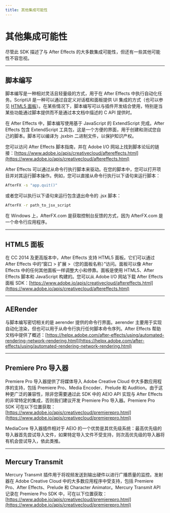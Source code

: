 ```yaml
---
title: 其他集成可能性
---
```

# 其他集成可能性

尽管此 SDK 描述了与 After Effects 的大多数集成可能性，但还有一些其他可能性不容忽视。

---

## 脚本编写

脚本编写是一种相对灵活且轻量级的方式，用于在 After Effects 中执行自动化任务。ScriptUI 是一种可以通过自定义对话框和面板提供 UI 集成的方式（也可以参见 [HTML5 面板](#html5-panels)）。在某些情况下，脚本编写可以与插件开发结合使用，特别是当某些功能通过脚本提供而不是通过本文档中描述的 C API 提供时。

在 After Effects 中，脚本编写使用基于 JavaScript 的 ExtendScript 完成。After Effects 包含 ExtendScript 工具包，这是一个方便的界面，用于创建和测试您自己的脚本。脚本可以编译为 .jsxbin 二进制文件，以保护知识产权。

您可以访问 After Effects 脚本指南，并在 Adobe I/O 网站上找到脚本论坛的链接：[https://www.adobe.io/apis/creativecloud/aftereffects.html](https://www.adobe.io/apis/creativecloud/aftereffects.html)

After Effects 可以通过从命令行执行脚本来驱动。在您的脚本中，您可以打开项目并对其运行脚本操作。例如，您可以直接从命令行执行以下语句来运行脚本：

```sh
AfterFX -s "app.quit()"
```

或者您可以执行以下语句来运行包含退出命令的 .jsx 脚本：

```sh
AfterFX -r path_to_jsx_script
```

在 Windows 上，AfterFX.com 是获取控制台反馈的方式，因为 AfterFX.com 是一个命令行应用程序。

---

## HTML5 面板

在 CC 2014 及更高版本中，After Effects 支持 HTML5 面板。它们可以通过 After Effects 中的“窗口 > 扩展 >（您的面板名称）”访问。面板可以像 After Effects 中的任何其他面板一样调整大小和停靠。面板是使用 HTML5、After Effects 脚本和 JavaScript 构建的。您可以从 Adobe I/O 网站下载 After Effects 面板 SDK：[https://www.adobe.io/apis/creativecloud/aftereffects.html](https://www.adobe.io/apis/creativecloud/aftereffects.html)

---

## AERender

与脚本编写密切相关的是 aerender 提供的命令行界面。aerender 主要用于实现自动化渲染，但也可以用于从命令行执行任何脚本命令序列。After Effects 帮助文档中提供了概述：[https://helpx.adobe.com/after-effects/using/automated-rendering-network-rendering.html](https://helpx.adobe.com/after-effects/using/automated-rendering-network-rendering.html)

---

## Premiere Pro 导入器

Premiere Pro 导入器提供了将媒体导入 Adobe Creative Cloud 中大多数应用程序的支持，包括 Premiere Pro、Media Encoder、Prelude 和 Audition。由于这种更广泛的兼容性，除非您需要通过此 SDK 中的 AEIO API 实现与 After Effects 的非常特定的集成，否则我们建议开发 Premiere Pro 导入器。Premiere Pro SDK 可在以下位置获取：[https://www.adobe.io/apis/creativecloud/premierepro.html](https://www.adobe.io/apis/creativecloud/premierepro.html)

MediaCore 导入器插件相对于 AEIO 的一个优势是其优先级系统：最高优先级的导入器首先尝试导入文件，如果特定导入文件不受支持，则次高优先级的导入器将有机会尝试导入，依此类推。

---

## Mercury Transmit

Mercury Transmit 插件用于将视频发送到输出硬件以进行广播质量的监控。发射器在 Adobe Creative Cloud 中的大多数应用程序中受支持，包括 Premiere Pro、After Effects、Prelude 和 Character Animator。Mercury Transmit API 记录在 Premiere Pro SDK 中，可在以下位置获取：[https://www.adobe.io/apis/creativecloud/premierepro.html](https://www.adobe.io/apis/creativecloud/premierepro.html)
